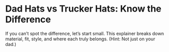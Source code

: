 # Dad Hats vs Trucker Hats: Know the Difference

If you can’t spot the difference, let’s start small. This explainer breaks down material, fit, style, and where each truly belongs. (Hint: Not just on your dad.)